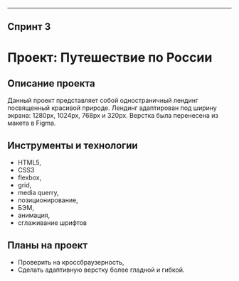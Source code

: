 -----
**Спринт 3** 
-----
# Проект: Путешествие по России
## Описание проекта
Данный проект представляет собой одностраничный лендинг посвященный красивой природе. Лендинг адаптирован под ширину экрана: 1280px, 1024px, 768px и 320px. Верстка была перенесена из макета в Figma.

## Инструменты и технологии
* HTML5,  
* CSS3
* flexbox,
* grid,
* media querry,
* позиционирование,
* БЭМ,
* анимация,
* сглаживание шрифтов

## Планы на проект
- Проверить на кроссбраузерность,
- Сделать адаптивную верстку более гладной и гибкой.


